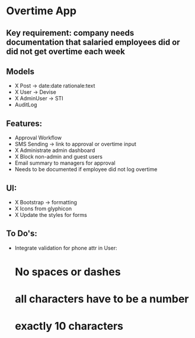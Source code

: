 # Overtime App

## Key requirement: company needs documentation that salaried employees did or did not get overtime each week

## Models
- X Post -> date:date rationale:text
- X User -> Devise
- X AdminUser -> STI
- AuditLog

## Features:
- Approval Workflow
- SMS Sending -> link to approval or overtime input
- X Administrate admin dashboard
- X Block non-admin and guest users
- Email summary to managers for approval
- Needs to be documented if employee did not log overtime

## UI:
- X Bootstrap -> formatting
- X Icons from glyphicon 
- X Update the styles for forms

## To Do's:
- Integrate validation for phone attr in User:
  # No spaces or dashes
  # all characters have to be a number
  # exactly 10 characters